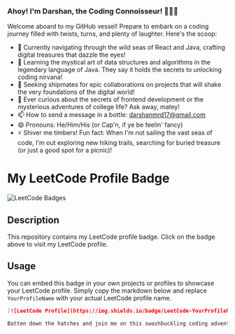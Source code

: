 ### Ahoy! I'm Darshan, the Coding Connoisseur! 👨‍💻✨

Welcome aboard to my GitHub vessel! Prepare to embark on a coding journey filled with twists, turns, and plenty of laughter. Here's the scoop:

- 🔭 Currently navigating through the wild seas of React and Java, crafting digital treasures that dazzle the eyes!
- 🌱 Learning the mystical art of data structures and algorithms in the legendary language of Java. They say it holds the secrets to unlocking coding nirvana!
- 👯 Seeking shipmates for epic collaborations on projects that will shake the very foundations of the digital world!
- 💬 Ever curious about the secrets of frontend development or the mysterious adventures of college life? Ask away, matey!
- 📫 How to send a message in a bottle: [darshanmrd17@gmail.com](mailto:darshanmrd17@gmail.com)
- 😄 Pronouns: He/Him/His (or Cap'n, if ye be feelin' fancy)
- ⚡ Shiver me timbers! Fun fact: When I'm not sailing the vast seas of code, I'm out exploring new hiking trails, searching for buried treasure (or just a good spot for a picnic)!
# My LeetCode Profile Badge

<img src="https://leetcode-badge-showcase.vercel.app/api?username={DARSHANm17}&theme={github-dark}" alt="LeetCode Badges"/>

## Description

This repository contains my LeetCode profile badge. Click on the badge above to visit my LeetCode profile.

## Usage

You can embed this badge in your own projects or profiles to showcase your LeetCode profile. Simply copy the markdown below and replace `YourProfileName` with your actual LeetCode profile name.

```markdown
[![LeetCode Profile](https://img.shields.io/badge/LeetCode-YourProfileName-blue?style=flat&logo=leetcode)](https://leetcode.com/YourProfileName/)

Batten down the hatches and join me on this swashbuckling coding adventure! Arrr!
